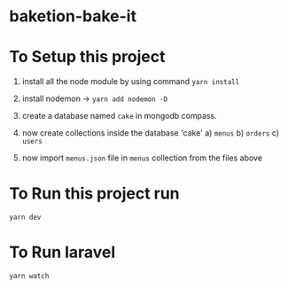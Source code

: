 # baketion-bake-it
# To Setup this project
1. install all the node module by using command
`yarn install`

2. install nodemon -> 
 `yarn add nodemon -D`

3. create a database named `cake` in mongodb compass.

4. now create collections inside the database 'cake' 
 a) `menus` 
 b) `orders` 
 c) `users`

5. now import `menus.json` file in `menus` collection  from the files above

# To Run this project run
`yarn dev`

# To Run laravel
`yarn watch`
